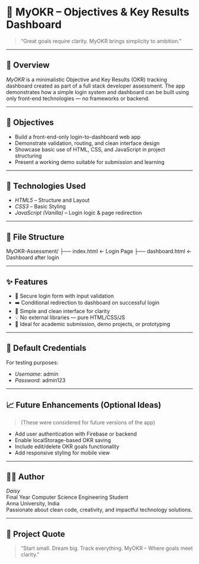 # 🌟 MyOKR – Objectives & Key Results Dashboard

> “Great goals require clarity. MyOKR brings simplicity to ambition.”

---

## 📌 Overview

*MyOKR* is a minimalistic Objective and Key Results (OKR) tracking dashboard created as part of a full stack developer assessment. The app demonstrates how a simple login system and dashboard can be built using only front-end technologies — no frameworks or backend.

---

## 🎯 Objectives

- Build a front-end-only login-to-dashboard web app
- Demonstrate validation, routing, and clean interface design
- Showcase basic use of HTML, CSS, and JavaScript in project structuring
- Present a working demo suitable for submission and learning

---

## 🔧 Technologies Used

- *HTML5* – Structure and Layout
- *CSS3* – Basic Styling
- *JavaScript (Vanilla)* – Login logic & page redirection

---

## 📂 File Structure

MyOKR-Assessment/ ├── index.html        ← Login Page ├── dashboard.html    ← Dashboard after login

---

## ✨ Features

- 🔐 Secure login form with input validation
- ➡️ Conditional redirection to dashboard on successful login
- 🎨 Simple and clean interface for clarity
- 💡 No external libraries — pure HTML/CSS/JS
- 🧪 Ideal for academic submission, demo projects, or prototyping

---

## 🔑 Default Credentials

For testing purposes:

- *Username*: admin
- *Password*: admin123

---

## 📈 Future Enhancements (Optional Ideas)

> (These were considered for future versions of the app)

- Add user authentication with Firebase or backend
- Enable localStorage-based OKR saving
- Include edit/delete OKR goals functionality
- Add responsive styling for mobile view

---

## 👩‍💻 Author

*Daisy*  
Final Year Computer Science Engineering Student  
Anna University, India  
Passionate about clean code, creativity, and impactful technology solutions.

---

## 💬 Project Quote

> “Start small. Dream big. Track everything. MyOKR – Where goals meet clarity.”
